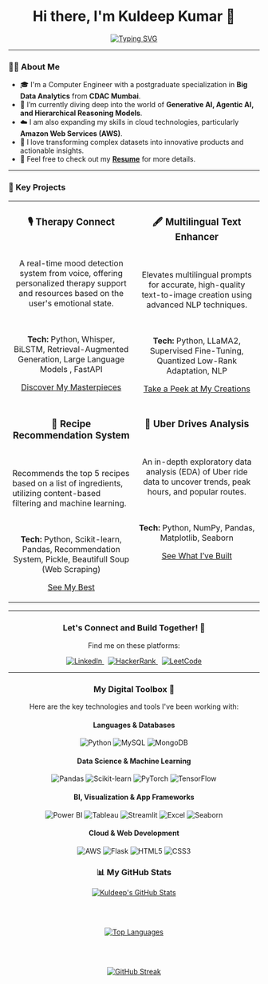 <div align="center">

  <h1>
    Hi there, I'm Kuldeep Kumar 👋
  </h1>

  <a href="https://git.io/typing-svg">
    <img src="https://readme-typing-svg.demolab.com?font=Fira+Code&weight=600&size=25&pause=1000&color=79E6F3&center=true&vCenter=true&width=500&lines=Computer+Science+Engineer;PG-DBDA+From+CDAC+Mumbai;AI+%26+ML+Enthusiast;Turning+Data+into+Insights;Developing+Intelligent+Systems;Mastering+LLMs+and+Agentic+AI;Driven+by+Curiosity+and+Code" alt="Typing SVG" />
  </a>
  
</div>

---

### 👨‍💻 About Me

* 🎓 I'm a Computer Engineer with a postgraduate specialization in **Big Data Analytics** from **CDAC Mumbai**.
* 🌱 I’m currently diving deep into the world of **Generative AI, Agentic AI, and Hierarchical Reasoning Models**.
* ☁️ I am also expanding my skills in cloud technologies, particularly **Amazon Web Services (AWS)**.
* 🚀 I love transforming complex datasets into innovative products and actionable insights.
* 📄 Feel free to check out my **[Resume](https://drive.google.com/file/d/1Nt7H9DGVGcfe9XDv_7QJraeArGRtSW1Y/view?usp=sharing)** for more details.

---


### 🚀 Key Projects

<table>
<tr>
<td width="50%" valign="top">
  <h3 align="center">🎙️ Therapy Connect</h3>
  <br />
  <p align="center">
    A real-time mood detection system from voice, offering personalized therapy support and resources based on the user's emotional state.
  </p>
  <br />
  <p align="center">
    <b>Tech:</b> Python, Whisper, BiLSTM, Retrieval-Augmented Generation, Large Language Models , FastAPI
  </p>
  <p align="center">
    <a href="https://github.com/kuldeepkumar03/Therapy_Connect">Discover My Masterpieces</a>
    <p>
    </p>
  </p>
</td>
<td width="50%" valign="top">
  <h3 align="center">🖋️ Multilingual Text Enhancer</h3>
  <br />
  <p align="center">
    Elevates multilingual prompts for accurate, high-quality text-to-image creation using advanced NLP techniques.
  </p>
  <br />
  <p align="center">
    <b>Tech:</b> Python, LLaMA2, Supervised Fine-Tuning, Quantized Low-Rank Adaptation, NLP
  
  </p>
  <p align="center">
    <a href="https://github.com/kuldeepkumar03/Multilingual-Text-Enhancer">Take a Peek at My Creations</a>
    <br> 
  </p>
</td>
</tr>
<tr>
<td width="50%" valign="top">
  <h3 align="center">🍲 Recipe Recommendation System</h3>
  <br />
  <p align-center">
    Recommends the top 5 recipes based on a list of ingredients, utilizing content-based filtering and machine learning.
  </p>
  <br />
  <p align="center">
    <b>Tech:</b> Python, Scikit-learn, Pandas, Recommendation System, Pickle, Beautifull Soup (Web Scraping)
  </p>
  <p align="center">
    <a href="https://github.com/kuldeepkumar03/Recipe-Recommendation-System">See My Best</a>
    <p>
    </p>
  </p>
</td>
<td width="50%" valign="top">
  <h3 align="center">🚖 Uber Drives Analysis</h3>
  <br />
  <p align="center">
    An in-depth exploratory data analysis (EDA) of Uber ride data to uncover trends, peak hours, and popular routes.
  </p>
  <br />
  <p align="center">
    <b>Tech:</b> Python, NumPy, Pandas, Matplotlib, Seaborn
  </p>
  <p align="center">
    <a href="https://github.com/kuldeepkumar03/UberAnalysis">See What I’ve Built</a>
  </p>
</td>
</tr>
</table>

---

<div align="center">
 <h3>Let's Connect and Build Together! 🤝</h3>
 <p>Find me on these platforms:</p>
 <p>
  <a href="https://www.linkedin.com/in/kuldeepkumar1207/" target="_blank">
    <img src="https://img.shields.io/badge/LinkedIn-0A66C2?style=for-the-badge&logo=linkedin&logoColor=white" alt="LinkedIn">
  </a> &nbsp;
  <a href="https://www.hackerrank.com/profile/deepkul2002" target="_blank">
    <img src="https://img.shields.io/badge/HackerRank-2EC866?style=for-the-badge&logo=hackerrank&logoColor=white" alt="HackerRank">
  </a> &nbsp;
  <a href="https://leetcode.com/u/superpanda077/" target="_blank">
    <img src="https://img.shields.io/badge/LeetCode-FFA116?style=for-the-badge&logo=leetcode&logoColor=black" alt="LeetCode">
  </a>
 </p>
</div>

---
<div align="center">

<div align="center">

<h3>My Digital Toolbox 🧰</h3>
<p>Here are the key technologies and tools I've been working with:</p>

<h4>Languages & Databases</h4>
<p>
  <img src="https://img.shields.io/badge/Python-3776AB?style=for-the-badge&logo=python&logoColor=white" alt="Python"/>
  <img src="https://img.shields.io/badge/MySQL-4479A1?style=for-the-badge&logo=mysql&logoColor=white" alt="MySQL"/>
  <img src="https://img.shields.io/badge/MongoDB-47A248?style=for-the-badge&logo=mongodb&logoColor=white" alt="MongoDB"/>
</p>

<h4>Data Science & Machine Learning</h4>
<p>
  <img src="https://img.shields.io/badge/Pandas-150458?style=for-the-badge&logo=pandas&logoColor=white" alt="Pandas"/>
  <img src="https://img.shields.io/badge/scikit--learn-F7931E?style=for-the-badge&logo=scikit-learn&logoColor=white" alt="Scikit-learn"/>
  <img src="https://img.shields.io/badge/PyTorch-EE4C2C?style=for-the-badge&logo=pytorch&logoColor=white" alt="PyTorch"/>
  <img src="https://img.shields.io/badge/TensorFlow-FF6F00?style=for-the-badge&logo=tensorflow&logoColor=white" alt="TensorFlow"/>
</p>

<h4>BI, Visualization & App Frameworks</h4>
<p>
  <img src="https://img.shields.io/badge/Power_BI-F2C811?style=for-the-badge&logo=powerbi&logoColor=black" alt="Power BI"/>
  <img src="https://img.shields.io/badge/Tableau-E97627?style=for-the-badge&logo=tableau&logoColor=white" alt="Tableau"/>
  <img src="https://img.shields.io/badge/Streamlit-FF4B4B?style=for-the-badge&logo=streamlit&logoColor=white" alt="Streamlit"/>
  <img src="https://img.shields.io/badge/Microsoft_Excel-217346?style=for-the-badge&logo=microsoftexcel&logoColor=white" alt="Excel"/>
  <img src="https://img.shields.io/badge/seaborn-3776AB?style=for-the-badge&logo=seaborn&logoColor=white" alt="Seaborn"/>
</p>

<h4>Cloud & Web Development</h4>
<p>
  <img src="https://img.shields.io/badge/Amazon_AWS-232F3E?style=for-the-badge&logo=amazon-aws&logoColor=white" alt="AWS"/>
  <img src="https://img.shields.io/badge/Flask-000000?style=for-the-badge&logo=flask&logoColor=white" alt="Flask"/>
  <img src="https://img.shields.io/badge/HTML5-E34F26?style=for-the-badge&logo=html5&logoColor=white" alt="HTML5"/>
  <img src="https://img.shields.io/badge/CSS3-1572B6?style=for-the-badge&logo=css3&logoColor=white" alt="CSS3"/>
</p>

</div>

### 📊 My GitHub Stats

<div align="center">

  <a href="https://github.com/kuldeepkumar03">
    <img src="https://github-readme-stats.vercel.app/api?username=kuldeepkumar03&show_icons=true&theme=tokyonight&count_private=true" alt="Kuldeep's GitHub Stats" />
  </a>
  
  <br><br>
  
  <a href="https://github.com/kuldeepkumar03">
    <img src="https://github-readme-stats.vercel.app/api/top-langs/?username=kuldeepkumar03&layout=compact&theme=tokyonight" alt="Top Languages" />
  </a>
  
  <br><br>
  
  <a href="https://github.com/kuldeepkumar03">
    <img src="https://github-readme-streak-stats.herokuapp.com/?user=kuldeepkumar03&theme=tokyonight" alt="GitHub Streak" />
  </a>

</div>
